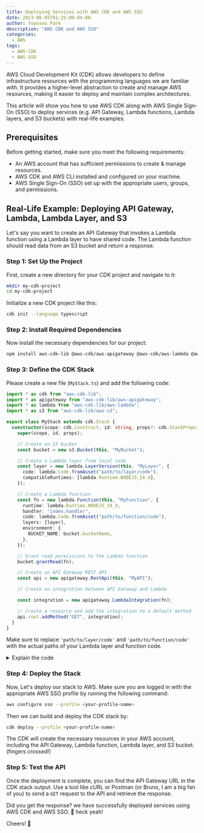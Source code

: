 ```yaml
---
title: Deploying Services with AWS CDK and AWS SSO
date: 2023-06-05T01:25:00-04:00
author: Yoonsoo Park
description: "AWS CDK and AWS SSO"
categories:
  - AWS
tags:
  - AWS-CDK
  - AWS-SSO
---
```


AWS Cloud Development Kit (CDK) allows developers to define infrastructure resources with the programming languages we are familiar with. It provides a higher-level abstraction to create and manage AWS resources, making it easier to deploy and maintain complex architectures.

This article will show you how to use AWS CDK along with AWS Single Sign-On (SSO) to deploy services (e.g. API Gateway, Lambda functions, Lambda layers, and S3 buckets) with real-life examples.

## Prerequisites

Before getting started, make sure you meet the following requirements:

- An AWS account that has sufficient permissions to create & manage resources.
- AWS CDK and AWS CLI installed and configured on your machine.
- AWS Single Sign-On (SSO) set up with the appropriate users, groups, and permissions.

## Real-Life Example: Deploying API Gateway, Lambda, Lambda Layer, and S3

Let's say you want to create an API Gateway that invokes a Lambda function using a Lambda layer to have shared code. The Lambda function should read data from an S3 bucket and return a response.

### Step 1: Set Up the Project

First, create a new directory for your CDK project and navigate to it:

```bash
mkdir my-cdk-project
cd my-cdk-project
```

Initialize a new CDK project like this:

```bash
cdk init --language typescript
```

### Step 2: Install Required Dependencies

Now install the necessary dependencies for our project:

```bash
npm install aws-cdk-lib @aws-cdk/aws-apigateway @aws-cdk/aws-lambda @aws-cdk/aws-lambda-layer-awscli @aws-cdk/aws-s3 @aws-cdk/aws-ssm
```

### Step 3: Define the CDK Stack

Please create a new file (`MyStack.ts`) and add the following code:

```typescript
import * as cdk from "aws-cdk-lib";
import * as apigateway from "aws-cdk-lib/aws-apigateway";
import * as lambda from "aws-cdk-lib/aws-lambda";
import * as s3 from "aws-cdk-lib/aws-s3";

export class MyStack extends cdk.Stack {
  constructor(scope: cdk.Construct, id: string, props?: cdk.StackProps) {
    super(scope, id, props);

    // Create an S3 bucket
    const bucket = new s3.Bucket(this, "MyBucket");

    // Create a Lambda layer from local code
    const layer = new lambda.LayerVersion(this, "MyLayer", {
      code: lambda.Code.fromAsset("path/to/layer/code"),
      compatibleRuntimes: [lambda.Runtime.NODEJS_14_X],
    });

    // Create a Lambda function
    const fn = new lambda.Function(this, "MyFunction", {
      runtime: lambda.Runtime.NODEJS_14_X,
      handler: "index.handler",
      code: lambda.Code.fromAsset("path/to/function/code"),
      layers: [layer],
      environment: {
        BUCKET_NAME: bucket.bucketName,
      },
    });

    // Grant read permissions to the Lambda function
    bucket.grantRead(fn);

    // Create an API Gateway REST API
    const api = new apigateway.RestApi(this, "MyAPI");

    // Create an integration between API Gateway and Lambda

    const integration = new apigateway.LambdaIntegration(fn);

    // Create a resource and add the integration to a default method
    api.root.addMethod("GET", integration);
  }
}
```

Make sure to replace `'path/to/layer/code'` and `'path/to/function/code'` with the actual paths of your Lambda layer and function code.

<details>
  <summary>Explain the code</summary>

The code you provided is an example of a CDK stack which deploys various AWS resources using AWS CDK. Let's go through the code and explain what each part does:

```typescript
import * as cdk from "aws-cdk-lib";
import * as apigateway from "aws-cdk-lib/aws-apigateway";
import * as lambda from "aws-cdk-lib/aws-lambda";
import * as s3 from "aws-cdk-lib/aws-s3";
```

These import statements bring in the necessary CDK constructs from the `aws-cdk-lib` library to create the AWS resources. In this case, we are importing constructs for API Gateway, Lambda, and S3.

```typescript
export class MyStack extends cdk.Stack {
  constructor(scope: cdk.Construct, id: string, props?: cdk.StackProps) {
    super(scope, id, props);
```

This code defines a new class `MyStack` that extends `cdk.Stack`, which is a core construct in the CDK representing a stack. The constructor function is called when instance of this class is created. It takes parameters `scope`, `id`, and `props`.

```typescript
// Create an S3 bucket
const bucket = new s3.Bucket(this, "MyBucket");
```

This creates a new S3 bucket named 'MyBucket' using the `s3.Bucket` construct. The `this` keyword points to the current stack instance.

```typescript
// Create a Lambda layer from local code
const layer = new lambda.LayerVersion(this, "MyLayer", {
  code: lambda.Code.fromAsset("path/to/layer/code"),
  compatibleRuntimes: [lambda.Runtime.NODEJS_14_X],
});
```

This creates a Lambda layer named 'MyLayer' using the `lambda.LayerVersion` construct. The layer is created from the code in the project specified by the `code` property. The `compatibleRuntimes` property specifies the runtime compatibility. (in this case, Node.js 14.x)

```typescript
// Create a Lambda function
const fn = new lambda.Function(this, "MyFunction", {
  runtime: lambda.Runtime.NODEJS_14_X,
  handler: "index.handler",
  code: lambda.Code.fromAsset("path/to/function/code"),
  layers: [layer],
  environment: {
    BUCKET_NAME: bucket.bucketName,
  },
});
```

This creates a Lambda function named 'MyFunction' using the `lambda.Function` construct. The function is running with the Node.js 14.x runtime and the specified `handler` function. The function code is taken from the local directory pointed by the `code` property. The `layers` property specifies that the previously created layer should be included in the function. The `environment` property sets an environment variable `BUCKET_NAME` which is the name of the S3 bucket.

```typescript
// Grant read permissions to the Lambda function
bucket.grantRead(fn);
```

This grants read permissions to the Lambda function on the S3 bucket(allowing it to access objects in the bucket).

```typescript
// Create an API Gateway REST API
const api = new apigateway.RestApi(this, "MyAPI");
```

This creates a new API Gateway REST API with the `apigateway.RestApi` construct. The API is configured with the current stack and named 'MyAPI'.

```typescript
// Create an integration between API Gateway and Lambda
const integration = new apigateway.LambdaIntegration(fn);
```

This creates an integration between the API Gateway and the previously created Lambda function using the `apigateway.LambdaIntegration` construct. It specifies that the Lambda function `fn` should be invoked when the API Gateway receives requests.

```typescript
// Create a resource and add the integration to a default method
api.root.addMethod("GET", integration);
```

This creates a new resource at the root of the API Gateway and adds a default `GET` method to it. The method is integrated with the Lambda function `fn`. When a `GET` request is made to the API, it will invoke the Lambda function.

---

When using AWS CDK, IAM policies are automatically assigned based on the resources created and the permissions needed by those resources.

e.g.

- When creating an S3 bucket with the `s3.Bucket` construct, the CDK automatically assigns the necessary permissions to the IAM role associated with the Lambda function. In our case, the `bucket.grantRead(fn)` line grants read permissions to the Lambda function `fn`, allowing it to access objects in the bucket.

- In the similar way, when creating an API Gateway REST API using the `apigateway.RestApi` construct, the CDK assigns the required IAM policies to allow the API Gateway to invoke the associated Lambda function. The integration created between the API Gateway and Lambda function handles the necessary permissions behind the scenes.

CDK makes the process of managing IAM policies easier by inferring the required permissions based on the resource dependencies and configuration. It automatically generates the IAM policies needed for the resources in the CDK stack that ensures the appropriate access is granted and reduces the manual IAM policy management.

</details>

### Step 4: Deploy the Stack

Now, Let's deploy our stack to AWS. Make sure you are logged in with the appropriate AWS SSO profile by running the following command:

```bash
aws configure sso --profile <your-profile-name>
```

Then we can build and deploy the CDK stack by:

```bash
cdk deploy --profile <your-profile-name>
```

The CDK will create the necessary resources in your AWS account, including the API Gateway, Lambda function, Lambda layer, and S3 bucket. (fingers crossed!)

### Step 5: Test the API

Once the deployment is complete, you can find the API Gateway URL in the CDK stack output. Use a tool like cURL or Postman (or Bruno, I am a big fan of you) to send a `GET` request to the API and retrieve the response.

Did you get the response? we have successfully deployed services using AWS CDK and AWS SSO. 🎉 heck yeah!

Cheers! 🍺
